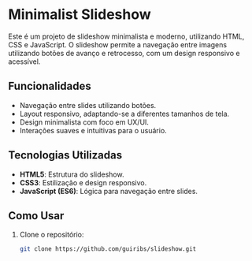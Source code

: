 # Minimalist Slideshow

Este é um projeto de slideshow minimalista e moderno, utilizando HTML, CSS e JavaScript. O slideshow permite a navegação entre imagens utilizando botões de avanço e retrocesso, com um design responsivo e acessível.

## Funcionalidades

- Navegação entre slides utilizando botões.
- Layout responsivo, adaptando-se a diferentes tamanhos de tela.
- Design minimalista com foco em UX/UI.
- Interações suaves e intuitivas para o usuário.

## Tecnologias Utilizadas

- **HTML5**: Estrutura do slideshow.
- **CSS3**: Estilização e design responsivo.
- **JavaScript (ES6)**: Lógica para navegação entre slides.

## Como Usar

1. Clone o repositório:
   ```bash
   git clone https://github.com/guiribs/slideshow.git
